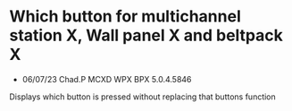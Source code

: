 # Which button for multichannel station X, Wall panel X and beltpack X

- 06/07/23 Chad.P MCXD WPX BPX 5.0.4.5846


Displays which button is pressed without replacing that buttons function
